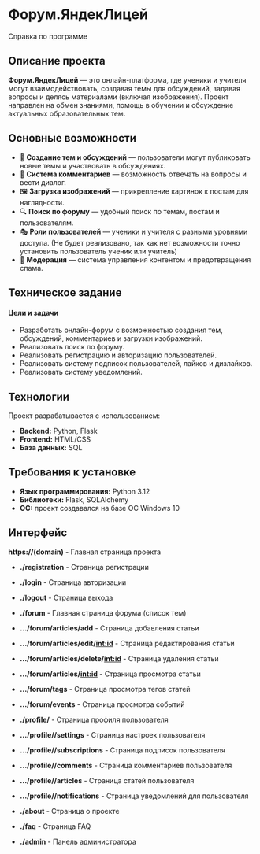 # Форум.ЯндекЛицей

Справка по программе

## Описание проекта

**Форум.ЯндекЛицей** — это онлайн-платформа, где ученики и учителя могут взаимодействовать, создавая темы для
обсуждений, задавая вопросы и делясь материалами (включая изображения). Проект направлен на обмен знаниями, помощь в
обучении и обсуждение актуальных образовательных тем.

## Основные возможности

- 📌 **Создание тем и обсуждений** — пользователи могут публиковать новые темы и участвовать в обсуждениях.
- 💬 **Система комментариев** — возможность отвечать на вопросы и вести диалог.
- 🖼 **Загрузка изображений** — прикрепление картинок к постам для наглядности.
- 🔍 **Поиск по форуму** — удобный поиск по темам, постам и пользователям.
- 🎭 **Роли пользователей** — ученики и учителя с разными уровнями доступа. (Не будет реализовано, так как нет возможности точно установить пользователь ученик или учитель)
- 📢 **Модерация** — система управления контентом и предотвращения спама.

## Техническое задание

#### Цели и задачи

- Разработать онлайн-форум с возможностью создания тем, обсуждений, комментариев и загрузки изображений.
- Реализовать поиск по форуму.
- Реализовать регистрацию и авторизацию пользователей.
- Реализовать систему подписок пользователей, лайков и дизлайков.
- Реализовать систему уведомлений.
    

## Технологии

Проект разрабатывается с использованием:

- **Backend:** Python, Flask
- **Frontend:** HTML/CSS
- **База данных:** SQL

## Требования к установке

- **Язык программирования:** Python 3.12
- **Библиотеки:** Flask, SQLAlchemy
- **OC:** проект создавался на базе ОС Windows 10

## Интерфейс
**https://(domain)**  - Главная страница проекта

* **./registration** - Страница регистрации
* **./login** - Страница авторизации
* **./logout** - Страница выхода

* **./forum** - Главная страница форума (список тем)
* **.../forum/articles/add** - Страница добавления статьи
* **.../forum/articles/edit/<int:id>** - Страница редактирования статьи
* **.../forum/articles/delete/<int:id>** - Страница удаления статьи
* **.../forum/articles/<int:id>** - Страница просмотра статьи
* **.../forum/tags** - Страница просмотра тегов статей
* **.../forum/events** - Страница просмотра событий

* **./profile/<username>** - Страница профиля пользователя
* **.../profile/<username>/settings** - Страница настроек пользователя
* **.../profile/<username>/subscriptions** - Страница подписок пользователя
* **.../profile/<username>/comments** - Страница комментариев пользователя
* **.../profile/<username>/articles** - Страница статей пользователя
* **.../profile/<username>/notifications** - Страница уведомлений для пользователя

* **./about** - Страница о проекте
* **./faq** - Страница FAQ

* **./admin** - Панель администратора
